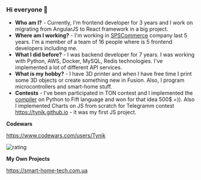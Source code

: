 ### Hi everyone 👋

- **Who am I?** - Currently, I'm frontend developer for 3 years and I work on migrating from AngularJS to React framework in a big project.
- **Where am I working?** - I'm working in [SPSCommerce](https://www.spscommerce.com/) company last 5 years. I'm a member of a team of 16 people where is 5 frontend developers including me.
- **What I did before?** - I was backend developer for 7 years. I was working with Python, AWS, Docker, MySQL, Redis technologies. I've implemented a lot of different API services.
- **What is my hobby?** - I have 3D printer and when I have free time I print some 3D objects or create something new in Fusion. Also, I program microcontrollers and smart-home stuff.
- **Contests** - I've been participated in TON contest and I implemented the [compiler](https://github.com/Tynik/python-fift) on Python to Fift language and won for that idea 500$ =)). Also I implemented Charts on JS from scratch for Telegramm contest https://tynik.github.io - it was my first JS project.

**Codewars**

https://www.codewars.com/users/Tynik

![rating](https://www.codewars.com/users/Tynik/badges/micro)

**My Own Projects**

https://smart-home-tech.com.ua
